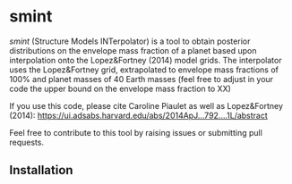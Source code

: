 # smint
*smint* (Structure Models INTerpolator) is a tool to obtain posterior distributions on the envelope mass fraction of a planet based upon interpolation onto the Lopez&Fortney (2014) model grids.
The interpolator uses the Lopez&Fortney grid, extrapolated to envelope mass fractions of 100% and planet masses of 40 Earth masses (feel free to adjust in your code the upper bound on the envelope mass fraction to XX)

If you use this code, please cite Caroline Piaulet as well as Lopez&Fortney (2014): https://ui.adsabs.harvard.edu/abs/2014ApJ...792....1L/abstract

Feel free to contribute to this tool by raising issues or submitting pull requests.

## Installation
